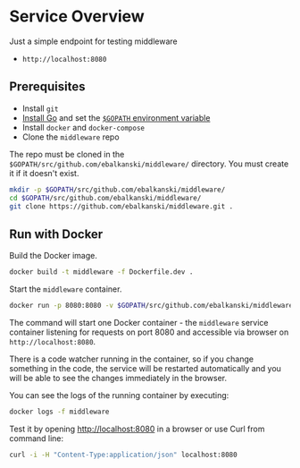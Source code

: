 # Service Overview

Just a simple endpoint for testing middleware
- `http://localhost:8080`

## Prerequisites

* Install `git`
* [Install Go](https://golang.org/doc/install) and set the
[`$GOPATH` environment variable](https://github.com/golang/go/wiki/SettingGOPATH)
* Install `docker` and `docker-compose`
* Clone the `middleware` repo

The repo must be cloned in the `$GOPATH/src/github.com/ebalkanski/middleware/` directory. 
You must create it if it doesn't exist.

```bash
mkdir -p $GOPATH/src/github.com/ebalkanski/middleware/
cd $GOPATH/src/github.com/ebalkanski/middleware/
git clone https://github.com/ebalkanski/middleware.git .
```

## Run with Docker

Build the Docker image.
```bash
docker build -t middleware -f Dockerfile.dev .
```

Start the `middleware` container.
```bash
docker run -p 8080:8080 -v $GOPATH/src/github.com/ebalkanski/middleware/:/go/src/github.com/ebalkanski/middleware/ --name middleware -d middleware
```

The command will start one Docker container - the `middleware` service container listening 
for requests on port 8080 and accessible via browser on `http://localhost:8080`.

There is a code watcher running in the container, so if you change something in the code, the service will be restarted automatically and you will be able to see the changes immediately in the browser.

You can see the logs of the running container by executing:
```bash
docker logs -f middleware
```

Test it by opening [http://localhost:8080](http://localhost:8080) in a browser or use Curl from command line:
```bash
curl -i -H "Content-Type:application/json" localhost:8080
```